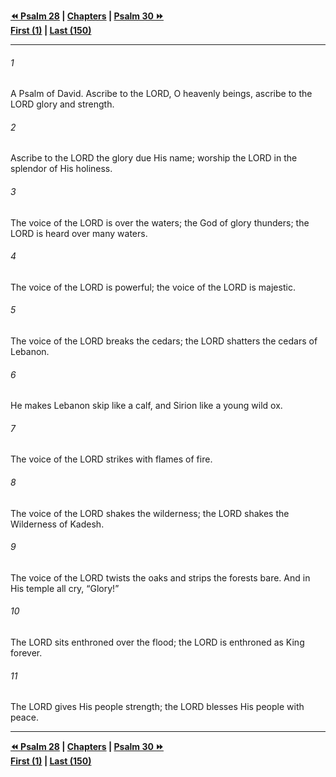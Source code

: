   
**[⏪ Psalm 28](./Psalm%2028.md) | [Chapters](./_index.md) | [Psalm 30 ⏩](./Psalm%2030.md)**  
**[First (1)](./Psalm%201.md) | [Last (150)](./Psalm%20150.md)**  
  
---  
  
###### 1  
A Psalm of David. Ascribe to the LORD, O heavenly beings, ascribe to the LORD glory and strength.  
  
###### 2  
Ascribe to the LORD the glory due His name; worship the LORD in the splendor of His holiness.  
  
###### 3  
The voice of the LORD is over the waters; the God of glory thunders; the LORD is heard over many waters.  
  
###### 4  
The voice of the LORD is powerful; the voice of the LORD is majestic.  
  
###### 5  
The voice of the LORD breaks the cedars; the LORD shatters the cedars of Lebanon.  
  
###### 6  
He makes Lebanon skip like a calf, and Sirion like a young wild ox.  
  
###### 7  
The voice of the LORD strikes with flames of fire.  
  
###### 8  
The voice of the LORD shakes the wilderness; the LORD shakes the Wilderness of Kadesh.  
  
###### 9  
The voice of the LORD twists the oaks and strips the forests bare. And in His temple all cry, “Glory!”  
  
###### 10  
The LORD sits enthroned over the flood; the LORD is enthroned as King forever.  
  
###### 11  
The LORD gives His people strength; the LORD blesses His people with peace.  
  
  
---  
  
**[⏪ Psalm 28](./Psalm%2028.md) | [Chapters](./_index.md) | [Psalm 30 ⏩](./Psalm%2030.md)**  
**[First (1)](./Psalm%201.md) | [Last (150)](./Psalm%20150.md)**  
  
